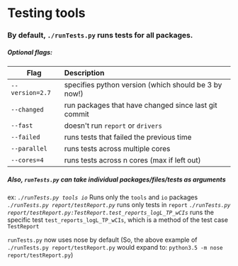 # Testing tools

### By default, `./runTests.py` runs tests for all packages.


##### Optional flags:

| Flag            | Description                                          |
|-----------------|:-----------------------------------------------------|
| `--version=2.7` | specifies python version (which should be 3 by now!) |
| `--changed`     | run packages that have changed since last git commit |
| `--fast`        | doesn't run `report` or `drivers`                    |
| `--failed`      | runs tests that failed the previous time             |
| `--parallel`    | runs tests across multiple cores                     |
| `--cores=4`     | runs tests across n cores (max if left out)          |

##### Also, `runTests.py` can take individual packages/files/tests as arguments
ex:  *`./runTests.py tools io`* Runs only the `tools` and `io` packages
*`./runTests.py report/testReport.py`* runs only tests in `report`
*`./runTests.py report/testReport.py:TestReport.test_reports_logL_TP_wCIs`* runs the specific test `test_reports_logL_TP_wCIs`, which is a method of the test case `TestReport`

`runTests.py` now uses nose by default
(So, the above example of `./runTests.py report/testReport.py` would expand to:
`python3.5 -m nose report/testReport.py`)
  

